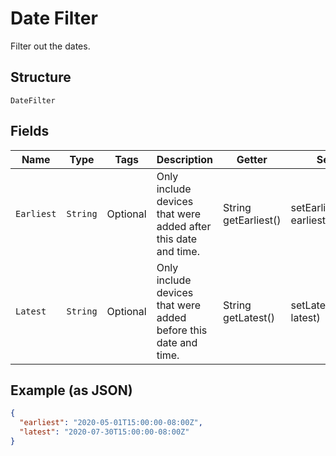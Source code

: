 
# Date Filter

Filter out the dates.

## Structure

`DateFilter`

## Fields

| Name | Type | Tags | Description | Getter | Setter |
|  --- | --- | --- | --- | --- | --- |
| `Earliest` | `String` | Optional | Only include devices that were added after this date and time. | String getEarliest() | setEarliest(String earliest) |
| `Latest` | `String` | Optional | Only include devices that were added before this date and time. | String getLatest() | setLatest(String latest) |

## Example (as JSON)

```json
{
  "earliest": "2020-05-01T15:00:00-08:00Z",
  "latest": "2020-07-30T15:00:00-08:00Z"
}
```

